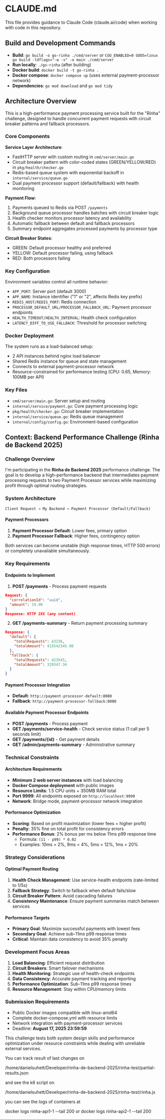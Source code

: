 # CLAUDE.md

This file provides guidance to Claude Code (claude.ai/code) when working with code in this repository.

## Build and Development Commands

- **Build**: `go build -o go-rinha ./cmd/server` or `CGO_ENABLED=0 GOOS=linux go build -ldflags="-w -s" -o main ./cmd/server`
- **Run locally**: `./go-rinha` (after building)
- **Docker build**: `docker build -t go-rinha .`
- **Docker compose**: `docker compose up` (uses external payment-processor network)
- **Dependencies**: `go mod download` and `go mod tidy`

## Architecture Overview

This is a high-performance payment processing service built for the "Rinha" challenge, designed to handle concurrent payment requests with circuit breaker patterns and fallback processors.

### Core Components

**Service Layer Architecture**:
- FastHTTP server with custom routing in `cmd/server/main.go`
- Circuit breaker pattern with color-coded states (GREEN/YELLOW/RED) in `pkg/health/checker.go`
- Redis-based queue system with exponential backoff in `internal/service/queue.go`
- Dual payment processor support (default/fallback) with health monitoring

**Payment Flow**:
1. Payments queued to Redis via POST `/payments`
2. Background queue processor handles batches with circuit breaker logic
3. Health checker monitors processor latency and availability
4. Automatic fallback between default and fallback processors
5. Summary endpoint aggregates processed payments by processor type

**Circuit Breaker States**:
- GREEN: Default processor healthy and preferred
- YELLOW: Default processor failing, using fallback
- RED: Both processors failing

### Key Configuration

Environment variables control all runtime behavior:
- `APP_PORT`: Server port (default 3000)
- `APP_NAME`: Instance identifier ("1" or "2", affects Redis key prefix)
- `REDIS_HOST/REDIS_PORT`: Redis connection
- `PROCESSOR_DEFAULT_URL/PROCESSOR_FALLBACK_URL`: Payment processor endpoints
- `HEALTH_TIMEOUT/HEALTH_INTERVAL`: Health check configuration
- `LATENCY_DIFF_TO_USE_FALLBACK`: Threshold for processor switching

### Docker Deployment

The system runs as a load-balanced setup:
- 2 API instances behind nginx load balancer
- Shared Redis instance for queue and state management
- Connects to external payment-processor network
- Resource-constrained for performance testing (CPU: 0.65, Memory: 100MB per API)

### Key Files

- `cmd/server/main.go`: Server setup and routing
- `internal/service/payment.go`: Core payment processing logic
- `pkg/health/checker.go`: Circuit breaker implementation
- `internal/service/queue.go`: Redis queue management
- `internal/config/config.go`: Environment-based configuration

## Context: Backend Performance Challenge (Rinha de Backend 2025)

### Challenge Overview

I'm participating in the **Rinha de Backend 2025** performance challenge. The goal is to develop a high-performance backend that intermediates payment processing requests to two Payment Processor services while maximizing profit through optimal routing strategies.

### System Architecture

```
Client Request → My Backend → Payment Processor (Default/Fallback)
```

#### Payment Processors

1. **Payment Processor Default**: Lower fees, primary option
2. **Payment Processor Fallback**: Higher fees, contingency option

Both services can become unstable (high response times, HTTP 500 errors) or completely unavailable simultaneously.

### Key Requirements

#### Endpoints to Implement

1. **POST /payments** - Process payment requests

```json
Request: {
  "correlationId": "uuid",
  "amount": 19.90
}
Response: HTTP 2XX (any content)
```

2. **GET /payments-summary** - Return payment processing summary

```json
Response: {
  "default": {
    "totalRequests": 43236,
    "totalAmount": 415542345.98
  },
  "fallback": {
    "totalRequests": 423545,
    "totalAmount": 329347.34
  }
}
```

#### Payment Processor Integration

- **Default**: `http://payment-processor-default:8080`
- **Fallback**: `http://payment-processor-fallback:8080`

#### Available Payment Processor Endpoints

- **POST /payments** - Process payment
- **GET /payments/service-health** - Check service status (1 call per 5 seconds limit)
- **GET /payments/{id}** - Get payment details
- **GET /admin/payments-summary** - Administrative summary

### Technical Constraints

#### Architecture Requirements

- **Minimum 2 web server instances** with load balancing
- **Docker Compose deployment** with public images
- **Resource Limits**: 1.5 CPU units + 350MB RAM total
- **Port 9999**: All endpoints exposed on `http://localhost:9999`
- **Network**: Bridge mode, payment-processor network integration

#### Performance Optimization

- **Scoring**: Based on profit maximization (lower fees = higher profit)
- **Penalty**: 35% fine on total profit for consistency errors
- **Performance Bonus**: 2% bonus per ms below 11ms p99 response time
  - Formula: `(11 - p99) * 0.02`
  - Examples: 10ms = 2%, 9ms = 4%, 5ms = 12%, 1ms = 20%

### Strategy Considerations

#### Optimal Payment Routing

1. **Health Check Management**: Use service-health endpoints (rate-limited to 1/5s)
2. **Fallback Strategy**: Switch to fallback when default fails/slow
3. **Circuit Breaker Pattern**: Avoid cascading failures
4. **Consistency Maintenance**: Ensure payment summaries match between services

#### Performance Targets

- **Primary Goal**: Maximize successful payments with lowest fees
- **Secondary Goal**: Achieve sub-11ms p99 response times
- **Critical**: Maintain data consistency to avoid 35% penalty

### Development Focus Areas

1. **Load Balancing**: Efficient request distribution
2. **Circuit Breakers**: Smart failover mechanisms
3. **Health Monitoring**: Strategic use of health-check endpoints
4. **Data Consistency**: Accurate payment tracking and reporting
5. **Performance Optimization**: Sub-11ms p99 response times
6. **Resource Management**: Stay within CPU/memory limits

### Submission Requirements

- Public Docker images compatible with linux-amd64
- Complete docker-compose.yml with resource limits
- Network integration with payment-processor services
- Deadline: **August 17, 2025 23:59:59**

This challenge tests both system design skills and performance optimization under resource constraints while dealing with unreliable external services.

You can track result of last changes on

/home/danielsuhett/Developer/rinha-de-backend-2025/rinha-test/partial-results.json

and see the k6 script on

/home/danielsuhett/Developer/rinha-de-backend-2025/rinha-test/rinha.js

you can see the logs of containers at

docker logs rinha-api1-1 --tail 200 or docker logs rinha-api2-1 --tail 200

